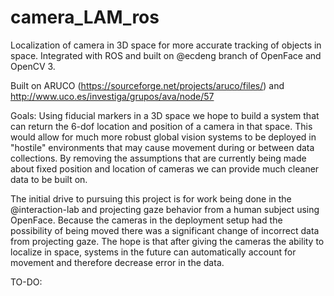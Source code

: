 # camera_LAM_ros
Localization of camera in 3D space for more accurate tracking of objects in space. Integrated with ROS and built on @ecdeng branch of OpenFace and OpenCV 3.

Built on ARUCO (https://sourceforge.net/projects/aruco/files/) and http://www.uco.es/investiga/grupos/ava/node/57

Goals: 
Using fiducial markers in a 3D space we hope to build a system that can return the 6-dof location and position of a camera in that space. This would allow for much more robust global vision systems to be deployed in "hostile" environments that may cause movement during or between data collections. By removing the assumptions that are currently being made about fixed position and location of cameras we can provide much cleaner data to be built on. 

The initial drive to pursuing this project is for work being done in the @interaction-lab and projecting gaze behavior from a human subject using OpenFace. Because the cameras in the deployment setup had the possibility of being moved there was a significant change of incorrect data from projecting gaze. The hope is that after giving the cameras the ability to localize in space, systems in the future can automatically account for movement and therefore decrease error in the data.

TO-DO: 
